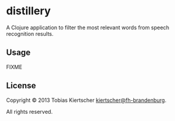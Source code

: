 # distillery

A Clojure application to filter the most relevant words from speech recognition results.

## Usage

FIXME

## License

Copyright © 2013 Tobias Kiertscher <kiertscher@fh-brandenburg>.

All rights reserved.
